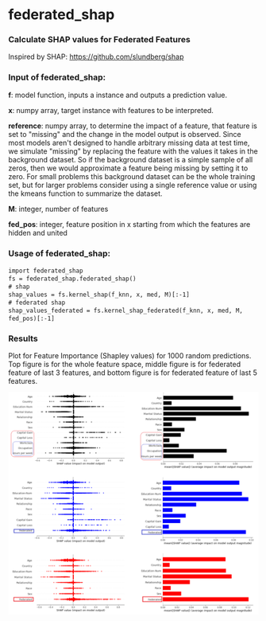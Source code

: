 # federated_shap

### Calculate SHAP values for Federated Features

Inspired by SHAP: https://github.com/slundberg/shap



### Input of federated_shap:


**f**: model function, inputs a instance and outputs a prediction value.

**x**: numpy array, target instance with features to be interpreted.

**reference**: numpy array, to determine the impact of a feature, that feature is set to "missing" and the change in the model output is observed. Since most models aren't designed to handle arbitrary missing data at test time, we simulate "missing" by replacing the feature with the values it takes in the background dataset. So if the background dataset is a simple sample of all zeros, then we would approximate a feature being missing by setting it to zero. For small problems this background dataset can be the whole training set, but for larger problems consider using a single reference value or using the kmeans function to summarize the dataset.

**M**: integer, number of features

**fed_pos**: integer, feature position in x starting from which the features are hidden and united
 

### Usage of federated_shap:

```
import federated_shap
fs = federated_shap.federated_shap()
# shap
shap_values = fs.kernel_shap(f_knn, x, med, M)[:-1]
# federated shap
shap_values_federated = fs.kernel_shap_federated(f_knn, x, med, M, fed_pos)[:-1]
```

### Results

Plot for Feature Importance (Shapley values) for 1000 random predictions. Top figure is for the
whole feature space, middle figure is for federated feature of last 3 features, and bottom figure is for federated feature of last 5 features.

![](/img/result.png)
